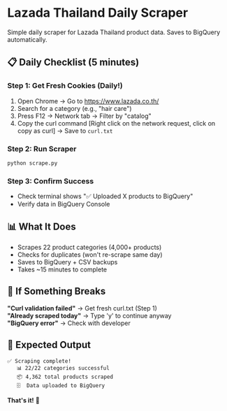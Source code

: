 # Lazada Thailand Daily Scraper

Simple daily scraper for Lazada Thailand product data. Saves to BigQuery automatically.

## 📋 Daily Checklist (5 minutes)

### Step 1: Get Fresh Cookies (Daily!)
1. Open Chrome → Go to https://www.lazada.co.th/
2. Search for a category (e.g., "hair care")
3. Press F12 → Network tab → Filter by "catalog"
4. Copy the curl command [Right click on the network request, click on copy as curl] → Save to `curl.txt`

### Step 2: Run Scraper
```bash
python scrape.py
```

### Step 3: Confirm Success
- Check terminal shows "✅ Uploaded X products to BigQuery"
- Verify data in BigQuery Console

## 📊 What It Does

- Scrapes 22 product categories (4,000+ products)
- Checks for duplicates (won't re-scrape same day)
- Saves to BigQuery + CSV backups
- Takes ~15 minutes to complete

## 🚨 If Something Breaks

**"Curl validation failed"** → Get fresh curl.txt (Step 1)  
**"Already scraped today"** → Type 'y' to continue anyway  
**"BigQuery error"** → Check with developer

## 🎯 Expected Output

```
✅ Scraping complete!
   📊 22/22 categories successful
   📦 4,362 total products scraped
   🗄️  Data uploaded to BigQuery
```

**That's it!** 🚀 